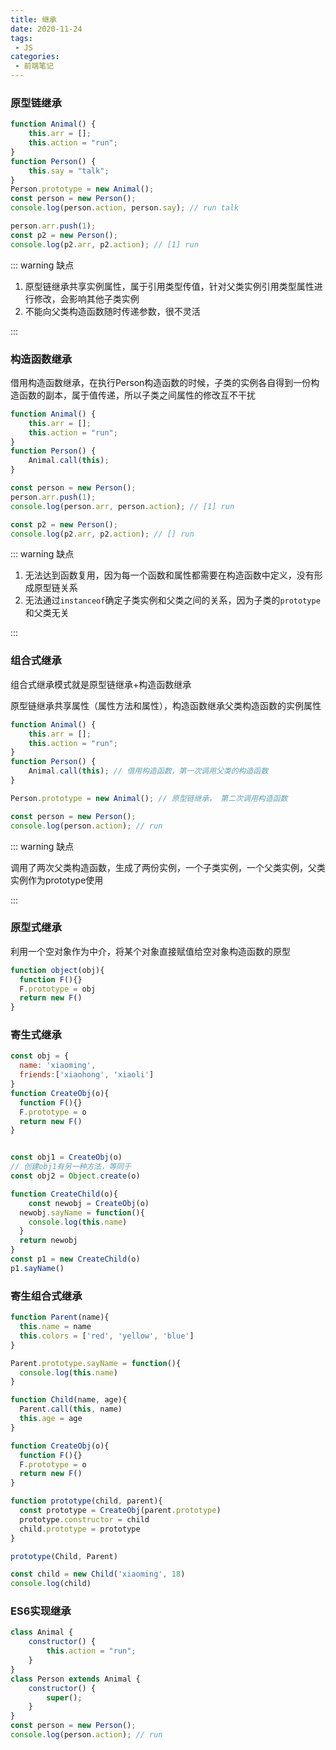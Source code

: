 ```yaml
---
title: 继承
date: 2020-11-24
tags:
 - JS
categories:
 - 前端笔记
---
```


### 原型链继承

```js
function Animal() {
    this.arr = [];
    this.action = "run";
}
function Person() {
    this.say = "talk";
}
Person.prototype = new Animal();
const person = new Person();
console.log(person.action, person.say); // run talk

person.arr.push(1);
const p2 = new Person();
console.log(p2.arr, p2.action); // [1] run
```

::: warning 缺点

1. 原型链继承共享实例属性，属于引用类型传值，针对父类实例引用类型属性进行修改，会影响其他子类实例
2. 不能向父类构造函数随时传递参数，很不灵活

:::

### 构造函数继承

借用构造函数继承，在执行Person构造函数的时候，子类的实例各自得到一份构造函数的副本，属于值传递，所以子类之间属性的修改互不干扰

```js
function Animal() {
    this.arr = [];
    this.action = "run";
}
function Person() {
    Animal.call(this);
}

const person = new Person();
person.arr.push(1);
console.log(person.arr, person.action); // [1] run

const p2 = new Person();
console.log(p2.arr, p2.action); // [] run
```

::: warning 缺点

1. 无法达到函数复用，因为每一个函数和属性都需要在构造函数中定义，没有形成原型链关系
2. 无法通过`instanceof`确定子类实例和父类之间的关系，因为子类的`prototype`和父类无关

:::

### 组合式继承

组合式继承模式就是原型链继承+构造函数继承

原型链继承共享属性（属性方法和属性），构造函数继承父类构造函数的实例属性

```js
function Animal() {
    this.arr = [];
    this.action = "run";
}
function Person() {
    Animal.call(this); // 借用构造函数，第一次调用父类的构造函数
}

Person.prototype = new Animal(); // 原型链继承， 第二次调用构造函数

const person = new Person();
console.log(person.action); // run
```

::: warning 缺点

调用了两次父类构造函数，生成了两份实例，一个子类实例，一个父类实例，父类实例作为prototype使用

:::

### 原型式继承

利用一个空对象作为中介，将某个对象直接赋值给空对象构造函数的原型

```js
function object(obj){
  function F(){}
  F.prototype = obj
  return new F()
}
```

### 寄生式继承

```js
const obj = {
  name: 'xiaoming',
  friends:['xiaohong', 'xiaoli']
}
function CreateObj(o){
  function F(){}
  F.prototype = o
  return new F()
}


const obj1 = CreateObj(o)
// 创建obj1有另一种方法，等同于
const obj2 = Object.create(o)

function CreateChild(o){
	const newobj = CreateObj(o)
  newobj.sayName = function(){
    console.log(this.name)
  }
  return newobj
}
const p1 = new CreateChild(o)
p1.sayName()
```

### 寄生组合式继承

```js
function Parent(name){
  this.name = name
  this.colors = ['red', 'yellow', 'blue']
}

Parent.prototype.sayName = function(){
  console.log(this.name)
}

function Child(name, age){
  Parent.call(this, name)
  this.age = age
}

function CreateObj(o){
  function F(){}
  F.prototype = o
  return new F()
}

function prototype(child, parent){
  const prototype = CreateObj(parent.prototype)
  prototype.constructor = child
  child.prototype = prototype
}

prototype(Child, Parent)

const child = new Child('xiaoming', 18)
console.log(child)
```

### ES6实现继承

```js
class Animal {
    constructor() {
        this.action = "run";
    }
}
class Person extends Animal {
    constructor() {
        super();
    }
}
const person = new Person();
console.log(person.action); // run
```

